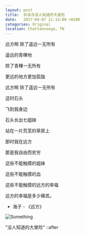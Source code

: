 ```yaml
---
layout: post
title:  杂谈与没人知道的大冒险
date:   2017-04-07 21:14:00 +0100
categories: Original
location: Chattannooga, TN
---
```


远方啊 除了遥远一无所有

遥远的青稞地

除了青稞一无所有

更远的地方更加孤独

远方啊 除了遥远一无所有

这时石头

飞到我身边

石头长出七姐妹

站在一片荒芜的草原上

那时我在远方

那是我自由而贫穷

这些不能触摸的姐妹

这些不能触摸的血

这些不能触摸的远方的幸福

远方的幸福是多少痛苦。


 - 海子 - 《远方》

 <div class="post-image">
    <img src="http://KevinSirius.github.io/img/Something.png" alt="Something" />
    <p class="post-image-caption">"没人知道的大冒险"
    ::after
    </p>
</div>
